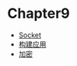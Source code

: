 # Chapter9

* [Socket](/chapter9/chapter9-1.md)
* [构建应用](/chapter9/chapter9-2.md)
* [加密](/chapter9/chapter9-3.md)
